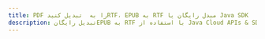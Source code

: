 ---title: PDF را به  تبدیل کنیدRTF، EPUB به RTF مبدل رایگان یا Java SDKdescription: تبدیل رایگانEPUB به RTF با استفاده از Java Cloud APIs & SDK همچنین اسناد PDF را در Cloud ایجاد، ویرایش و رندر کنید.---